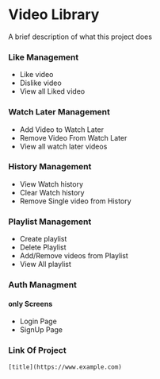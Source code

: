 
# Video Library
A brief description of what this project does 
### Like Management

- Like video
- Dislike video
- View all Liked video
### Watch Later Management
- Add Video to Watch Later
- Remove Video From Watch Later
- View all watch later videos
### History Management
- View Watch history
- Clear Watch history
- Remove Single video from History
### Playlist Management
- Create playlist
- Delete Playlist
- Add/Remove videos from Playlist
- View All playlist

### Auth Managment
####  only Screens
- Login Page
- SignUp Page
### Link Of Project
	[title](https://www.example.com)




